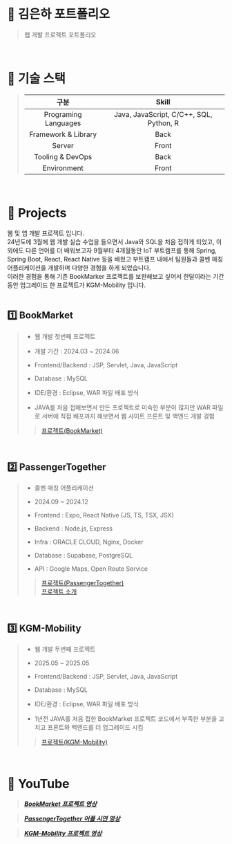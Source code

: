 # 📌 김은하 포트폴리오
> 웹 개발 프로젝트 포트폴리오 </br>
</br>

# 📄 기술 스택

> |   구분                 |  Skill  |
> | :--------------------: | :--------: |
> |   Programing Languages |    Java, JavaScript, C/C++, SQL, Python, R    |
> |   Framework & Library  |    Back    |
> |          Server        |   Front    |
> |    Tooling & DevOps    |    Back    |
> |       Environment      |    Front   |

</br>

# 📑 Projects
웹 및 앱 개발 프로젝트 입니다. </br>
24년도에 3월에 웹 개발 실습 수업을 들으면서 Java와 SQL을 처음 접하게 되었고, 
이외에도 다른 언어를 더 배워보고자 9월부터 4개월동안 IoT 부트캠프를 통해 Spring, Spring Boot, React, React Native 등을 배웠고 부트캠프 내에서 팀원들과 콜벤 매칭 어플리케이션을 개발하며 다양한 경험을 하게 되었습니다. </br>
이러한 경험을 통해 기존 BookMarker 프로젝트를 보완해보고 싶어서 한달이라는 기간동안 업그레이드 한 프로젝트가 KGM-Mobility 입니다. </br>
</br>

## 1️⃣ BookMarket 
> - 웹 개발 첫번째 프로젝트
>   
> - 개발 기간 : 2024.03 ~ 2024.06
>
> - Frontend/Backend : JSP, Servlet, Java, JavaScript
> - Database : MySQL
> - IDE/환경 : Eclipse, WAR 파일 배포 방식
> 
> - JAVA를 처음 접해보면서 만든 프로젝트로 미숙한 부분이 많지만 WAR 파일로 서버에 직접 배포까지 해보면서 웹 사이트 프론트 및 백엔드 개발 경험
>   
>> [프로젝트(BookMarket)](https://github.com/Kimagha/BookMarket)
</br>

## 2️⃣ PassengerTogether
> - 콜벤 매칭 어플리케이션
>   
> - 2024.09 ~ 2024.12
>
> - Frontend : Expo, React Native (JS, TS, TSX, JSX)
> - Backend : Node.js, Express
> - Infra : ORACLE CLOUD, Nginx, Docker
> - Database : Supabase, PostgreSQL
> - API : Google Maps, Open Route Service
>   
>> [프로젝트(PassengerTogether)](https://github.com/Macaping/PassengerTogether) </br>
>> [프로젝트 소개](https://github.com/Kimagha/PassengerTogether_README)
</br>

## 3️⃣ KGM-Mobility
> - 웹 개발 두번째 프로젝트
>   
> - 2025.05 ~ 2025.05
>
> - Frontend/Backend : JSP, Servlet, Java, JavaScript
> - Database : MySQL
> - IDE/환경 : Eclipse, WAR 파일 배포 방식
>   
> - 1년전 JAVA를 처음 접한 BookMarket 프로젝트 코드에서 부족한 부분을 고치고 프론트와 백엔드를 더 업그레이드 시킴
>   
>> [프로젝트(KGM-Mobility)](https://github.com/Kimagha/KGM-Mobility)
</br>

# 🔗 YouTube

> <b><em><a href="https://youtu.be/1FjqL-76seA?si=P_djGNxOO_VVuoq1">BookMarket 프로젝트 영상</a></em></b><br />

> <b><em><a href="https://youtube.com/shorts/n2gDlkTz28o?si=YzufDjJ9V6BhUiCk">PassengerTogether 어플 시연 영상</a></em></b><br />

> <b><em><a href="https://youtu.be/MeYfV2ZFSXM?si=2e8rzlgnC8t1nSUo">KGM-Mobility 프로젝트 영상</a></em></b><br />

